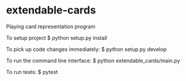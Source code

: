 # extendable-cards
Playing card representation program

To setup project
$ python setup.py install

To pick up code changes immediately:
$ python setup.py develop

To run the command line interface:
$ python extendable_cards/main.py

To run tests:
$ pytest
